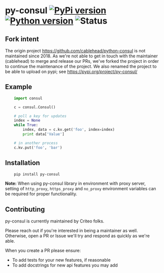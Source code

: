 # py-consul [![PyPi version](https://img.shields.io/pypi/v/py-consul.svg)](https://pypi.python.org/pypi/py-consul/) [![Python version](https://img.shields.io/badge/python-3.8+-blue.svg)](https://www.python.org/downloads/) ![Status](https://img.shields.io/badge/status-maintained-green.svg)

Fork intent
-----------

The origin project https://github.com/cablehead/python-consul is not maintained
since 2018.  As we're not able to get in touch with the maintainer (cablehead)
to merge and release our PRs, we've forked the project in order to continue the
maintenance of the project.  We also renamed the project to be able to upload
on pypi; see https://pypi.org/project/py-consul/

Example
-------

```python
    import consul

    c = consul.Consul()

    # poll a key for updates
    index = None
    while True:
        index, data = c.kv.get('foo', index=index)
        print data['Value']

    # in another process
    c.kv.put('foo', 'bar')
```

Installation
------------
```bash
    pip install py-consul
```

**Note:** When using py-consul library in environment with proxy server, setting of ``http_proxy``, ``https_proxy`` and ``no_proxy`` environment variables can be required for proper functionality.

Contributing
------------

py-consul is currently maintained by Criteo folks.

Please reach out if you're interested in being a maintainer as well. Otherwise,
open a PR or Issue we'll try and respond as quickly as we're able.

When you create a PR please ensure:

- To add tests for your new features, if reasonable
- To add docstrings for new api features you may add
